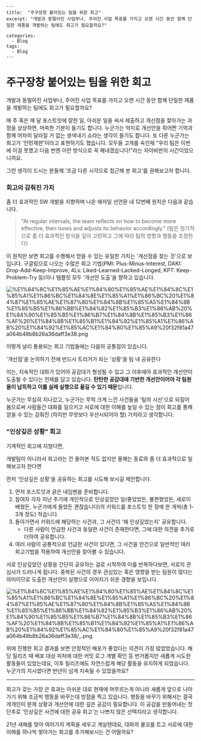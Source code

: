 ```
---
title:  "주구장창 붙어있는 팀을 위한 회고"
excerpt: "개발과 동떨어진 사업부나, 주어진 사업 목표를 가지고 오랜 시간 동안 함께 단일한 제품을 개발하는 팀에도 회고가 필요할까요?"

categories:
  - Blog
tags:
  - Blog
---
```

# 주구장창 붙어있는 팀을 위한 회고

개발과 동떨어진 사업부나, 주어진 사업 목표를 가지고 오랜 시간 동안 함께 단일한 제품을 개발하는 팀에도 회고가 필요할까요? 

매 주 혹은 매 달 포스트잇에 잘한 일, 아쉬운 일을 써서 제출하고 개선점을 찾아가는 과정을 상상하면, 머쓱한 기분이 들기도 합니다. 누군가는 억지로 개선안을 쥐어짠 기억과 함께 어차피 달라질 거 없는 생색내기 쇼라는 생각이 들기도 합니다. 또 다른 누군가는 회고가 '인민재판'이라고 표현하기도 했습니다. 모두들 고개를 숙인채 "우리 팀은 이번에 이걸 못했고 다음 번엔 이런 방식으로 꼭 해내겠습니다!"라는 자아비판의 시간이었으니까요.

그런 생각이 드시는 분들께 '조금 다른 시각으로 접근해 본 회고'를 권해보고자 합니다.

### 회고의 감춰진 가치

좀 더 효과적인 SW 개발을 지향하며 나온 애자일 선언문 내 12번째 원칙은 다음과 같습니다.

> "At regular intervals, the team reflects on how to become more effective, then tunes and adjusts its behavior accordingly."
(팀은 정기적으로 좀 더 효과적인 방식을 깊이 고민하고 그에 따라 팀의 방향과 행동을 조정한다)

이 원칙만 보면 회고를 수행해서 얻을 수 있는 유일한 가치는 '개선점을 찾는 것'으로 보입니다. 구글링으로 나오는 수많은 회고 기법(PMI: Plus-Minus-Interest, DAKI: Drop-Add-Keep-Improve, 4Ls: Liked-Learned-Lacked-Longed, KPT: Keep-Problem-Try 등)이나 템플릿 모두 '개선안 도출'을 향하고 있습니다.

![%E1%84%8C%E1%85%AE%E1%84%80%E1%85%AE%E1%84%8C%E1%85%A1%E1%86%BC%E1%84%8E%E1%85%A1%E1%86%BC%20%E1%84%87%E1%85%AE%E1%87%80%E1%84%8B%E1%85%A5%E1%84%8B%E1%85%B5%E1%86%BB%E1%84%82%E1%85%B3%E1%86%AB%20%E1%84%90%E1%85%B5%E1%86%B7%E1%84%8B%E1%85%B3%E1%86%AF%20%E1%84%8B%E1%85%B1%E1%84%92%E1%85%A1%E1%86%AB%20%E1%84%92%E1%85%AC%E1%84%80%E1%85%A9%20f32f81a47a064b48b8b26a36daff3e38.png](%E1%84%8C%E1%85%AE%E1%84%80%E1%85%AE%E1%84%8C%E1%85%A1%E1%86%BC%E1%84%8E%E1%85%A1%E1%86%BC%20%E1%84%87%E1%85%AE%E1%87%80%E1%84%8B%E1%85%A5%E1%84%8B%E1%85%B5%E1%86%BB%E1%84%82%E1%85%B3%E1%86%AB%20%E1%84%90%E1%85%B5%E1%86%B7%E1%84%8B%E1%85%B3%E1%86%AF%20%E1%84%8B%E1%85%B1%E1%84%92%E1%85%A1%E1%86%AB%20%E1%84%92%E1%85%AC%E1%84%80%E1%85%A9%20f32f81a47a064b48b8b26a36daff3e38.png)

이렇게 널리 통용되는 회고 기법들에는 다음의 공통점이 있습니다.

'개선점'을 논의하기 전에 반드시 트리거가 되는 '상황'을 팀 내 공유한다

이는, 지속적인 대화가 있어야 공감대가 형성될 수 있고 그 이후에야 효과적인 개선안이 도출될 수 있다는 전제를 담고 있습니다. **탄탄한 공감대에 기반한 개선안이어야 각 팀원들이 납득하고 이를 실제 실행으로 옮길 수 있기 때문**입니다.

누군가는 무심히 지나갔고, 누군가는 무척 크게 느낀 사건들을 '팀의 시선'으로 되짚어 봄으로써 사람들간 대화를 일으키고 서로에 대한 이해를 높일 수 있는 점이 회고를 통해 얻을 수 있는 감춰진 (하지만 무엇보다 우선시되어야 할) 가치라고 생각합니다. 

### "인상깊은 상황" 회고

기계적인 회고에 지쳤다면,

개발팀이 아니라서 회고라는 건 들어본 적도 없지만 올해는 동료와 좀 더 효과적으로 일해보고자 한다면

먼저 '인상깊은 상황'을 공유하는 회고를 시도해 보시길 제안합니다.

1. 먼저 포스트잇과 굵은 네임펜을 준비합니다.
2. 참여자 각자 지난 주기에 개인적으로 인상깊었던 일(좋았었든, 불편했었든, 새로이 배웠든, 누군가에게 들었든 괜찮습니다)의 키워드를 포스트잇 한 장에 한 개씩(총 1-3개 정도) 적습니다.
3. 돌아가면서 키워드에 해당하는 사건과, 그 사건이 '왜 인상깊었는지' 공유합니다.
    - 다른 사람이 언급한 사건과 동일한 사건이 존재한다면, 그에 대한 의견을 추가로 더하여 공유합니다.
4. 여러 사람이 공통적으로 언급한 사건이 있다면, 그 사건을 안건으로 일반적인 여러 회고기법을 적용하여 개선안을 찾아볼 수 있습니다.

서로 인상깊었던 상황을 간단히 공유하는 걸로 시작하여 이를 반복하다보면, 서로의 관심사가 드러나게 됩니다. 중복된 사건의 경우 관심있는 혹은 영향을 받는 팀원이 많다는 의미이므로 도출한 개선안이 실행으로 이어지기 쉬운 경향을 보입니다. 

![%E1%84%8C%E1%85%AE%E1%84%80%E1%85%AE%E1%84%8C%E1%85%A1%E1%86%BC%E1%84%8E%E1%85%A1%E1%86%BC%20%E1%84%87%E1%85%AE%E1%87%80%E1%84%8B%E1%85%A5%E1%84%8B%E1%85%B5%E1%86%BB%E1%84%82%E1%85%B3%E1%86%AB%20%E1%84%90%E1%85%B5%E1%86%B7%E1%84%8B%E1%85%B3%E1%86%AF%20%E1%84%8B%E1%85%B1%E1%84%92%E1%85%A1%E1%86%AB%20%E1%84%92%E1%85%AC%E1%84%80%E1%85%A9%20f32f81a47a064b48b8b26a36daff3e38/_.png](%E1%84%8C%E1%85%AE%E1%84%80%E1%85%AE%E1%84%8C%E1%85%A1%E1%86%BC%E1%84%8E%E1%85%A1%E1%86%BC%20%E1%84%87%E1%85%AE%E1%87%80%E1%84%8B%E1%85%A5%E1%84%8B%E1%85%B5%E1%86%BB%E1%84%82%E1%85%B3%E1%86%AB%20%E1%84%90%E1%85%B5%E1%86%B7%E1%84%8B%E1%85%B3%E1%86%AF%20%E1%84%8B%E1%85%B1%E1%84%92%E1%85%A1%E1%86%AB%20%E1%84%92%E1%85%AC%E1%84%80%E1%85%A9%20f32f81a47a064b48b8b26a36daff3e38/_.png)

위에 진행한 회고 결과를 보면 안정적인 배포가 좋았다는 의견이 가장 많았었습니다. 해당 릴리즈 때 배포 대상 피처에 대한 커밋 로그 개별 확인 등 번거롭지만 새롭게 시도한 활동들이 있었는데요, 이후 릴리즈에도 자연스럽게 해당 활동을 유지하게 되었습니다. 누군가의 지시였다면 반년이 넘게 지속될 수 있었을까요? 

---

회고가 갖는 가장 큰 효과는 아쉬운 대로 현재에 머무르는게 아니라 새롭게 앞으로 나아가기 위해 조금씩 행동을 바꾸는데 방점을 찍고 있습니다. 행동을 바꾸기 위해서는 결국 개개인이 문제 상황과 개선안에 대한 깊은 공감이 필요합니다. 이 공감을 만들어내는 첫 단추로 '인상깊은 사건에 대한 공유 회고'는 나쁘지 않은 선택지라고 생각합니다.

21년 새해를 맞아 여러가지 계획을 세우고 계실텐데요, 대화의 물꼬를 트고 서로에 대한 이해를 하나씩 쌓아가는 회고를 추가해보시는 건 어떨까요?